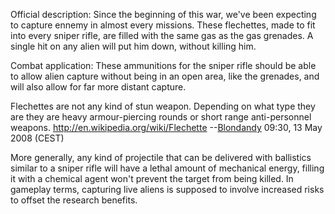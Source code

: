 Official description: Since the beginning of this war, we've been
expecting to capture ennemy in almost every missions. These flechettes,
made to fit into every sniper rifle, are filled with the same gas as the
gas grenades. A single hit on any alien will put him down, without
killing him.

Combat application: These ammunitions for the sniper rifle should be
able to allow alien capture without being in an open area, like the
grenades, and will also allow for far more distant capture.

Flechettes are not any kind of stun weapon. Depending on what type they
are they are heavy armour-piercing rounds or short range anti-personnel
weapons.
[<http://en.wikipedia.org/wiki/Flechette>](http://en.wikipedia.org/wiki/Flechette)
--[Blondandy](User:Blondandy "wikilink") 09:30, 13 May 2008 (CEST)

More generally, any kind of projectile that can be delivered with
ballistics similar to a sniper rifle will have a lethal amount of
mechanical energy, filling it with a chemical agent won't prevent the
target from being killed. In gameplay terms, capturing live aliens is
supposed to involve increased risks to offset the research benefits.